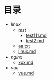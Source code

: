 # 目录
  - *linux*
    - *test*
      - [test111.md](markdown\linux\test\test111.md)
      - [test2.md](markdown\linux\test\test2.md)
    - [aa.txt](markdown\linux\aa.txt)
    - [linux.md](markdown\linux\linux.md)
  - *nginx*
    - [xxx.md](markdown\nginx\xxx.md)
  - *vue*
    - [vue.md](markdown\vue\vue.md)